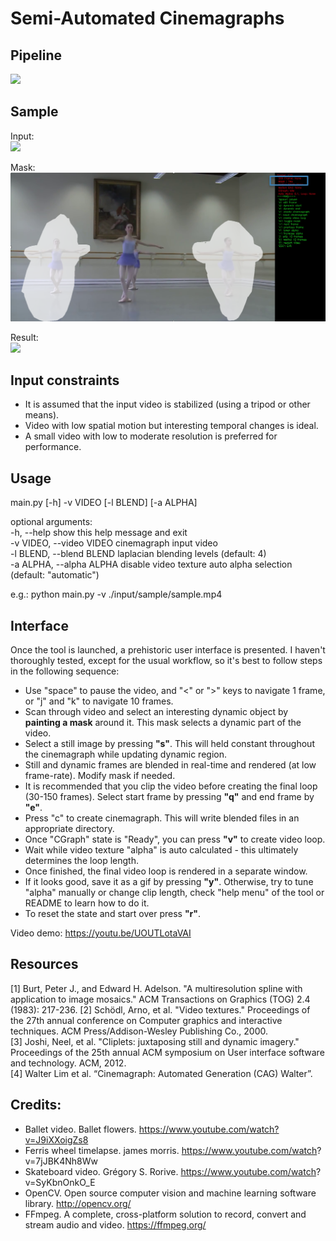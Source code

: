 # Semi-Automated Cinemagraphs

## Pipeline
![](http://i.imgur.com/wV73ySQ.jpg)

## Sample

Input:  
![](./results/ballet.gif)

Mask:  
![](./results/ballet_mask.png)

Result:  
![](./results/ballet_cgraph.gif)


## Input constraints
- It is assumed that the input video is stabilized (using a tripod or other means).
- Video with low spatial motion but interesting temporal changes is ideal.
- A small video with low to moderate resolution is preferred for performance.

## Usage
main.py [-h] -v VIDEO [-l BLEND] [-a ALPHA]

optional arguments:  
  -h, --help show this help message and exit  
  -v VIDEO, --video VIDEO  cinemagraph input video  
  -l BLEND, --blend BLEND laplacian blending levels (default: 4)  
  -a ALPHA, --alpha ALPHA disable video texture auto alpha selection (default: "automatic")  

e.g.: python main.py -v ./input/sample/sample.mp4

## Interface
Once the tool is launched, a prehistoric user interface is presented. I haven't thoroughly tested, except for the usual workflow, so it's best to follow steps in the following sequence:

- Use "space" to pause the video, and "<" or ">" keys to navigate 1 frame, or "j" and "k" to navigate 10 frames.
- Scan through video and select an interesting dynamic object by **painting a mask** around it. This mask selects a dynamic part of the video.
- Select a still image by pressing **"s"**. This will held constant throughout the cinemagraph while updating dynamic region.
- Still and dynamic frames are blended in real-time and rendered (at low frame-rate). Modify mask if needed.
- It is recommended that you clip the video before creating the final loop (30-150 frames). Select start frame by pressing **"q"** and end frame by **"e"**.
- Press "c" to create cinemagraph. This will write blended files in an appropriate directory.
- Once "CGraph" state is "Ready", you can press **"v"** to create video loop.
- Wait while video texture "alpha" is auto calculated - this ultimately determines the loop length.
- Once finished, the final video loop is rendered in a separate window.
- If it looks good, save it as a gif by pressing **"y"**. Otherwise, try to tune "alpha" manually or change clip length, check "help menu" of the tool or README to learn how to do it.
- To reset the state and start over press **"r"**.

Video demo: https://youtu.be/UOUTLotaVAI

## Resources  
[1] Burt, Peter J., and Edward H. Adelson. "A multiresolution spline with application to image mosaics." ACM Transactions on Graphics (TOG) 2.4 (1983): 217-236.
[2] Schödl, Arno, et al. "Video textures." Proceedings of the 27th annual conference on Computer graphics and interactive techniques. ACM Press/Addison-Wesley Publishing Co., 2000.  
[3] Joshi, Neel, et al. "Cliplets: juxtaposing still and dynamic imagery." Proceedings of the 25th annual ACM symposium on User interface software and technology. ACM, 2012.  
[4] Walter Lim et al. “Cinemagraph: Automated Generation (CAG) Walter”.  

## Credits:
- Ballet video. Ballet flowers. https://www.youtube.com/watch?v=J9iXXoigZs8
- Ferris wheel timelapse. james morris. https://www.youtube.com/watch?
v=7jJBK4Nh8Ww
- Skateboard video. Grégory S. Rorive. https://www.youtube.com/watch? v=SyKbnOnkO_E
- OpenCV. Open source computer vision and machine learning software library. http://opencv.org/
- FFmpeg. A complete, cross-platform solution to record, convert and stream audio and video. https://ffmpeg.org/
